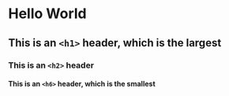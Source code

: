 # Hello World
## This is an `<h1>` header, which is the largest

### This is an `<h2>` header
#### This is an `<h6>` header, which is the smallest
